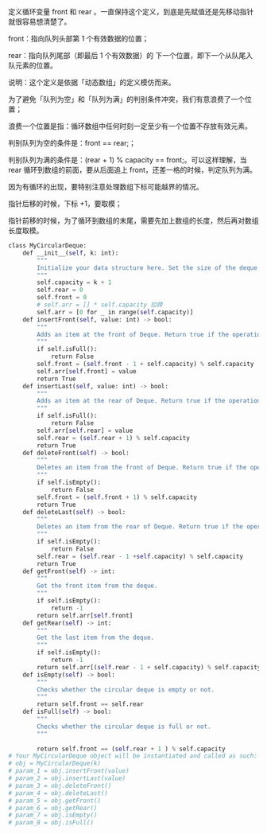 

定义循环变量 front 和 rear 。一直保持这个定义，到底是先赋值还是先移动指针就很容易想清楚了。

front：指向队列头部第 1 个有效数据的位置；

rear：指向队列尾部（即最后 1 个有效数据）的 下一个位置，即下一个从队尾入队元素的位置。

说明：这个定义是依据「动态数组」的定义模仿而来。

为了避免「队列为空」和「队列为满」的判别条件冲突，我们有意浪费了一个位置；

浪费一个位置是指：循环数组中任何时刻一定至少有一个位置不存放有效元素。

判别队列为空的条件是：front == rear;；

判别队列为满的条件是：(rear + 1) % capacity == front;。可以这样理解，当 rear 循环到数组的前面，要从后面追上 front，还差一格的时候，判定队列为满。

因为有循环的出现，要特别注意处理数组下标可能越界的情况。

指针后移的时候，下标 +1，要取模；

指针前移的时候，为了循环到数组的末尾，需要先加上数组的长度，然后再对数组长度取模。




```python
class MyCircularDeque:
    def __init__(self, k: int):
        """
        Initialize your data structure here. Set the size of the deque to be k.
        """
        self.capacity = k + 1
        self.rear = 0
        self.front = 0
        # self.arr = [] * self.capacity 拉跨
        self.arr = [0 for _ in range(self.capacity)]
    def insertFront(self, value: int) -> bool:
        """
        Adds an item at the front of Deque. Return true if the operation is successful.
        """
        if self.isFull():
            return False
        self.front = (self.front - 1 + self.capacity) % self.capacity
        self.arr[self.front] = value
        return True 
    def insertLast(self, value: int) -> bool:
        """
        Adds an item at the rear of Deque. Return true if the operation is successful.
        """
        if self.isFull():
            return False
        self.arr[self.rear] = value
        self.rear = (self.rear + 1) % self.capacity
        return True
    def deleteFront(self) -> bool:
        """
        Deletes an item from the front of Deque. Return true if the operation is successful.
        """
        if self.isEmpty():
            return False
        self.front = (self.front + 1) % self.capacity
        return True
    def deleteLast(self) -> bool:
        """
        Deletes an item from the rear of Deque. Return true if the operation is successful.
        """
        if self.isEmpty():
            return False
        self.rear = (self.rear - 1 +self.capacity) % self.capacity
        return True
    def getFront(self) -> int:
        """
        Get the front item from the deque.
        """
        if self.isEmpty():
            return -1
        return self.arr[self.front]
    def getRear(self) -> int:
        """
        Get the last item from the deque.
        """
        if self.isEmpty():
            return -1
        return self.arr[(self.rear - 1 + self.capacity) % self.capacity]
    def isEmpty(self) -> bool:
        """
        Checks whether the circular deque is empty or not.
        """
        return self.front == self.rear
    def isFull(self) -> bool:
        """
        Checks whether the circular deque is full or not.
        """
        
        return self.front == (self.rear + 1 ) % self.capacity
# Your MyCircularDeque object will be instantiated and called as such:
# obj = MyCircularDeque(k)
# param_1 = obj.insertFront(value)
# param_2 = obj.insertLast(value)
# param_3 = obj.deleteFront()
# param_4 = obj.deleteLast()
# param_5 = obj.getFront()
# param_6 = obj.getRear()
# param_7 = obj.isEmpty()
# param_8 = obj.isFull()
```
